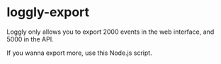 # loggly-export

Loggly only allows you to export 2000 events in the web interface, and 5000 in the API.

If you wanna export more, use this Node.js script.
